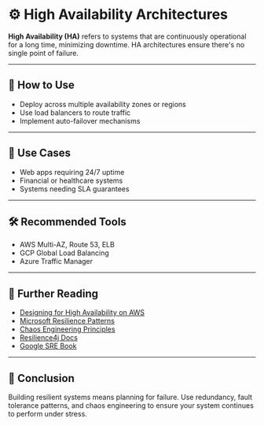 # ⚙️ High Availability Architectures

**High Availability (HA)** refers to systems that are continuously operational for a long time, minimizing downtime. HA architectures ensure there's no single point of failure.

---

## 🧰 How to Use

- Deploy across multiple availability zones or regions
- Use load balancers to route traffic
- Implement auto-failover mechanisms

---

## 🧠 Use Cases

- Web apps requiring 24/7 uptime
- Financial or healthcare systems
- Systems needing SLA guarantees

---

## 🛠 Recommended Tools

- AWS Multi-AZ, Route 53, ELB
- GCP Global Load Balancing
- Azure Traffic Manager


---

## 📘 Further Reading

- [Designing for High Availability on AWS](https://aws.amazon.com/architecture/high-availability/)
- [Microsoft Resilience Patterns](https://docs.microsoft.com/en-us/azure/architecture/patterns/)
- [Chaos Engineering Principles](https://principlesofchaos.org/)
- [Resilience4j Docs](https://resilience4j.readme.io/)
- [Google SRE Book](https://sre.google/books/)

---

## 💬 Conclusion

Building resilient systems means planning for failure. Use redundancy, fault tolerance patterns, and chaos engineering to ensure your system continues to perform under stress.
